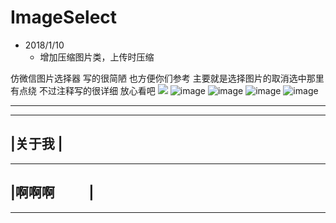 # ImageSelect

* 2018/1/10
  * 增加压缩图片类，上传时压缩
  
仿微信图片选择器 写的很简陋 也方便你们参考 主要就是选择图片的取消选中那里有点绕 不过注释写的很详细 放心看吧
![](https://github.com/duguodong258/ImageSelect/tree/master/screenshots/001.png)
![image](https://github.com/duguodong258/ImageSelect/tree/master/screenshots/002.png)
![image](https://github.com/duguodong258/ImageSelect/tree/master/screenshots/003.png)
![image](https://github.com/duguodong258/ImageSelect/tree/master/screenshots/004.png)
![image](https://github.com/duguodong258/ImageSelect/tree/master/screenshots/005.png)


***
---
|关于我           |
---
---
|啊啊啊           |
---
---
